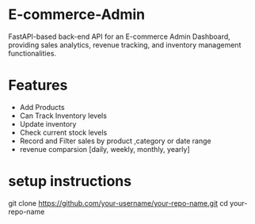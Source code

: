 # E-commerce-Admin
 FastAPI-based back-end API for an E-commerce Admin Dashboard, 
 providing sales analytics, revenue tracking, and inventory management functionalities.

# Features
- Add Products
- Can Track Inventory levels
- Update inventory 
- Check current stock levels
- Record and Filter sales by product ,category or date range
- revenue comparsion [daily, weekly, monthly, yearly]

# setup instructions
git clone https://github.com/your-username/your-repo-name.git
cd your-repo-name
